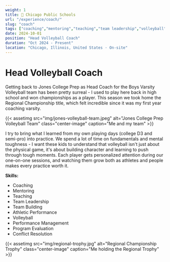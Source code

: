 ```yaml
---
weight: 1
title: 🏐 Chicago Public Schools
url: "/experience/coach/"
slug: "coach"
tags: ["coaching","mentoring","teaching","team leadership","volleyball","program evaluation","performance management","conflict resolution"]
date: 2024-10-01
position: "Head Volleyball Coach"
duration: "Oct 2024 - Present"
location: "Chicago, Illinois, United States · On-site"
---
```

# Head Volleyball Coach

Getting back to Jones College Prep as Head Coach for the Boys Varsity Volleyball team has been pretty surreal - I used to play here back in high school and won championships as a player. This season we took home the Regional Championship title, which felt incredible since it was my first year coaching varsity.

{{< assetimg src="img/jones-volleyball-team.jpeg" alt="Jones College Prep Volleyball Team" class="center-image" caption="Me and my team" >}}

I try to bring what I learned from my own playing days (college D3 and semi-pro) into practice. We spend a lot of time on fundamentals and mental toughness - I want these kids to understand that volleyball isn't just about the physical game, it's about building character and learning to push through tough moments. Each player gets personalized attention during our one-on-one sessions, and watching them grow both as athletes and people makes every practice worth it.

**Skills:**

- Coaching
- Mentoring
- Teaching
- Team Leadership
- Team Building
- Athletic Performance
- Volleyball
- Performance Management
- Program Evaluation
- Conflict Resolution

{{< assetimg src="img/regional-trophy.jpg" alt="Regional Championship Trophy" class="center-image" caption="Me holding the Regional Trophy" >}}


